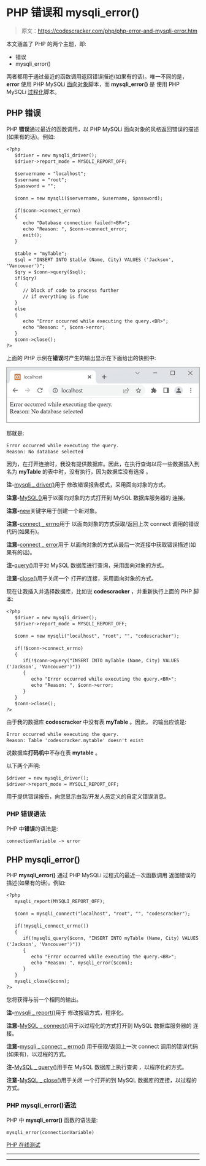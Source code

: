 # PHP 错误和 mysqli_error()

> 原文：<https://codescracker.com/php/php-error-and-mysqli-error.htm>

本文涵盖了 PHP 的两个主题，即:

*   错误
*   mysqli_error()

两者都用于通过最近的函数调用返回错误描述(如果有的话)。唯一不同的是， **error** 使用 PHP MySQLi <u>面向对象</u>脚本，而 **mysqli_error()** 是 使用 PHP MySQLi <u>过程化</u>脚本。

## PHP 错误

PHP **错误**通过最近的函数调用，以 PHP MySQLi 面向对象的风格返回错误的描述(如果有的话)。例如:

```
<?php
   $driver = new mysqli_driver();
   $driver->report_mode = MYSQLI_REPORT_OFF;

   $servername = "localhost";
   $username = "root";
   $password = "";

   $conn = new mysqli($servername, $username, $password);

   if($conn->connect_errno)
   {
      echo "Database connection failed!<BR>";
      echo "Reason: ", $conn->connect_error;
      exit();
   }

   $table = "myTable";
   $sql = "INSERT INTO $table (Name, City) VALUES ('Jackson', 'Vancouver')";
   $qry = $conn->query($sql);
   if($qry)
   {
      // block of code to process further
      // if everything is fine
   }
   else
   {
      echo "Error occurred while executing the query.<BR>";
      echo "Reason: ", $conn->error;
   }
   $conn->close();
?>
```

上面的 PHP 示例在**错误**时产生的输出显示在下面给出的快照中:

![php error](img/de22da49fe11bbb173dc61d26b300a96.png)

那就是:

```
Error occurred while executing the query.
Reason: No database selected
```

因为，在打开连接时，我没有提供数据库。因此，在执行查询以将一些数据插入到名为 **myTable** 的表中时，没有执行，因为数据库没有选择 。

**注-**[mysqli _ driver()](/php/php-mysqli-driver-and-mysqli-report.htm)用于 修改错误报告模式，采用面向对象的方式。

**注意-**[MySQL()](/php/php-mysqli-connect-to-database.htm)用于以面向对象的方式打开到 MySQL 数据库服务器的 连接。

**注意-**[new](/php/php-new-keyword.htm)关键字用于创建一个新对象。

**注意-**[connect _ errno](/php/php-connect-errno-and-mysqli-connect-errno.htm)用于 以面向对象的方式获取/返回上次 connect 调用的错误代码(如果有)。

**注意-**[connect _ error](/php/php-connect-error-and-mysqli-connect-error.htm)用于 以面向对象的方式从最后一次连接中获取错误描述(如果有的话)。

**注-**[query()](/php/php-query-and-mysqli-query.htm)用于对 MySQL 数据库进行查询，采用面向对象的方式。

**注意-**[close()](/php/php-mysqli-close-database-connection.htm)用于关闭一个 打开的连接，采用面向对象的方式。

现在让我插入并选择数据库，比如说 **codescracker** ，并重新执行上面的 PHP 脚本:

```
<?php
   $driver = new mysqli_driver();
   $driver->report_mode = MYSQLI_REPORT_OFF;

   $conn = new mysqli("localhost", "root", "", "codescracker");

   if(!$conn->connect_errno)
   {
      if(!$conn->query("INSERT INTO myTable (Name, City) VALUES ('Jackson', 'Vancouver')"))
      {
         echo "Error occurred while executing the query.<BR>";
         echo "Reason: ", $conn->error;
      }
   }
   $conn->close();
?>
```

由于我的数据库 **codescracker** 中没有表 **myTable** 。因此， 的输出应该是:

```
Error occurred while executing the query.
Reason: Table 'codescracker.mytable' doesn't exist
```

说数据库**打码机**中不存在表 **mytable** 。

以下两个声明:

```
$driver = new mysqli_driver();
$driver->report_mode = MYSQLI_REPORT_OFF;
```

用于提供错误报告，向您显示由我/开发人员定义的自定义错误消息。

### PHP 错误语法

PHP 中**错误**的语法是:

```
connectionVariable -> error
```

## PHP mysqli_error()

PHP **mysqli_error()** 通过 PHP MySQLi 过程式的最近一次函数调用 返回错误的描述(如果有的话)。例如:

```
<?php
   mysqli_report(MYSQLI_REPORT_OFF);

   $conn = mysqli_connect("localhost", "root", "", "codescracker");

   if(!mysqli_connect_errno())
   {
      if(!mysqli_query($conn, "INSERT INTO myTable (Name, City) VALUES ('Jackson', 'Vancouver')"))
      {
         echo "Error occurred while executing the query.<BR>";
         echo "Reason: ", mysqli_error($conn);
      }
   }
   mysqli_close($conn);
?>
```

您将获得与前一个相同的输出。

**注-**[mysqli _ report()](/php/php-mysqli-driver-and-mysqli-report.htm)用于 修改报错方式，程序化。

**注意-**[MySQL _ connect()](/php/php-mysqli-connect-to-database.htm)用于以过程化的方式打开到 MySQL 数据库服务器的 连接。

**注意-**[mysqli _ connect _ errno()](/php/php-connect-errno-and-mysqli-connect-errno.htm) 用于获取/返回上一次 connect 调用的错误代码(如果有)，以过程的方式。

**注-**[MySQL _ query()](/php/php-query-and-mysqli-query.htm)用于在 MySQL 数据库上执行查询 ，以程序化的方式。

**注意-**[MySQL _ close()](/php/php-mysqli-close-database-connection.htm)用于关闭 一个打开的到 MySQL 数据库的连接，以过程的方式。

### PHP mysqli_error()语法

PHP 中 **mysqli_error()** 函数的语法是:

```
mysqli_error(connectionVariable)
```

[PHP 在线测试](/exam/showtest.php?subid=8)

* * *

* * *